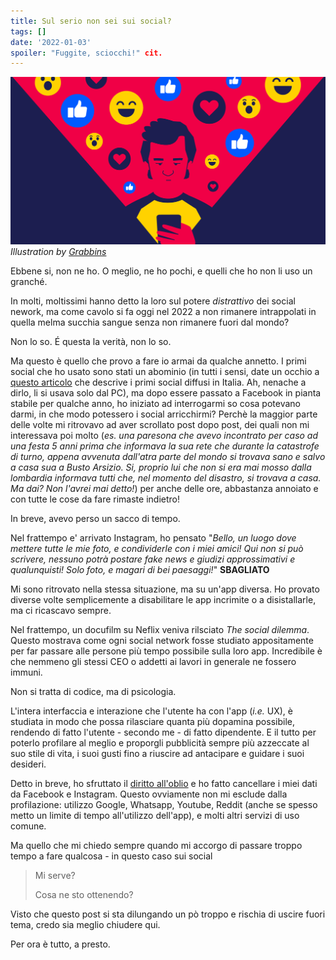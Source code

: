 ```yaml
---
title: Sul serio non sei sui social?
tags: []
date: '2022-01-03'
spoiler: "Fuggite, sciocchi!" cit.
---
```

![Illustration by Grabbins](social.png)
*Illustration by [Grabbins](https://www.heygrabbins.com/)*

Ebbene si, non ne ho.
O meglio, ne ho pochi, e quelli che ho non li uso un granch&eacute;.

In molti, moltissimi hanno detto la loro sul potere *distrattivo* dei social nework, ma come cavolo si fa oggi nel 2022 a non rimanere intrappolati in quella melma succhia sangue senza non rimanere fuori dal mondo?

Non lo so.
&Eacute; questa la verit&agrave;, non lo so.

Ma questo &egrave; quello che provo a fare io armai da qualche annetto.
I primi social che ho usato sono stati un abominio (in tutti i sensi, date un occhio a [questo articolo](https://www.lemacchinevolanti.it/approfondimenti/archeologia-dei-social-network) che descrive i primi social diffusi in Italia. Ah, nenache a dirlo, li si usava solo dal PC), ma dopo essere passato a Facebook in pianta stabile per qualche anno, ho iniziato ad interrogarmi so cosa potevano darmi, in che modo potessero i social arricchirmi? Perch&egrave; la maggior parte delle volte mi ritrovavo ad aver scrollato post dopo post, dei quali non mi interessava poi molto (*es. una paresona che avevo incontrato per caso ad una festa 5 anni prima che informava la sua rete che durante la catastrofe di turno, appena avvenuta dall'atra parte del mondo si trovava sano e salvo a casa sua a Busto Arsizio. Si, proprio lui che non si era mai mosso dalla lombardia informava tutti che, nel momento del disastro, si trovava a casa. Ma dai? Non l'avrei mai detto!*) per anche delle ore, abbastanza annoiato e con tutte le cose da fare rimaste indietro!

In breve, avevo perso un sacco di tempo.

Nel frattempo e' arrivato Instagram, ho pensato "*Bello, un luogo dove mettere tutte le mie foto, e condividerle con i miei amici! Qui non si pu&ograve; scrivere, nessuno potr&agrave; postare fake news e giudizi approssimativi e qualunquisti! Solo foto, e magari di bei paesaggi!*"
**SBAGLIATO**

Mi sono ritrovato nella stessa situazione, ma su un'app diversa.
Ho provato diverse volte semplicemente a disabilitare le app incrimite o a disistallarle, ma ci ricascavo sempre.

Nel frattempo, un docufilm su Neflix veniva rilsciato *The social dilemma*. Questo mostrava come ogni social network fosse studiato appositamente per far passare alle persone pi&ugrave; tempo possibile sulla loro app.
Incredibile &egrave; che nemmeno gli stessi CEO o addetti ai lavori in generale ne fossero immuni. 

Non si tratta di codice, ma di psicologia.

L'intera interfaccia e interazione che l'utente ha con l'app (*i.e.* UX), &egrave; studiata in modo che possa rilasciare quanta pi&ugrave; dopamina possibile, rendendo di fatto l'utente - secondo me - di fatto dipendente. E il tutto per poterlo profilare al meglio e proporgli pubblicit&agrave; sempre pi&ugrave; azzeccate al suo stile di vita, i suoi gusti fino a riuscire ad antacipare e guidare i suoi desideri.

Detto in breve, ho sfruttato il [diritto all'oblio](https://www.garanteprivacy.it/regolamentoue/oblio) e ho fatto cancellare i miei dati da Facebook e Instagram. Questo ovviamente non mi esclude dalla profilazione: utilizzo Google, Whatsapp, Youtube, Reddit (anche se spesso metto un limite di tempo all'utilizzo dell'app), e molti altri servizi di uso comune.

Ma quello che mi chiedo sempre quando mi accorgo di passare troppo tempo a fare qualcosa - in questo caso sui social

> Mi serve? 
>
> Cosa ne sto ottenendo?


Visto che questo post si sta dilungando un p&ograve; troppo e rischia di uscire fuori tema, credo sia meglio chiudere qui.

Per ora &egrave; tutto, a presto.